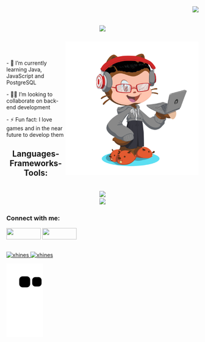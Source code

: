<img align="right" src="https://visitor-badge.laobi.icu/badge?page_id=salesp07.salesp07"/>

<h1 align="center"> 
  <a href="https://git.io/typing-svg">
    <img src="https://readme-typing-svg.herokuapp.com/?font=Righteous&size=35&center=true&vCenter=true&width=500&height=70&duration=4000&lines=Hi+There!+👋;+I'm+Robin+Chang!;" />
  </a>
</h1>

<div>
<img align="right" width="350" height="350" src="https://github.com/xhines/MyOctocat/blob/main/My_Octocat.png"/>
<br>
<br>
<p>- 🌱 I’m currently learning Java, JavaScript and PostgreSQL</p>
<p>- 🤲🏻 I’m looking to collaborate on back-end development</p>
<p>- ⚡ Fun fact: I love games and in the near future to develop them</p>
</div>
  
<h2 align="center"> Languages-Frameworks-Tools: </h2>
<br>
<div align="center">
  <a href="https://skillicons.dev">
    <img src="https://skillicons.dev/icons?i=github, csharp, java, javascript" /><br>
    <img src="https://skillicons.dev/icons?i=bootstrap, mysql, sqlserver, html, css, vscode, figma, intellij" />
  </a>
</div>
 
<div>
  <h3> Connect with me: </h3>
  <a href = "mailto:charobin@gmail.com"> <img src="https://img.shields.io/badge/-Gmail-%23333?style=flat-square&logo=gmail&logoColor=white" target="_blank" height="30" width="90" ></a>
  <a href = "https://www.linkedin.com/in/robin-chang01/"> <img src="https://img.shields.io/badge/-LinkedIn-%230077B5?style=flat-square&logo=linkedin&logoColor=white" target="_blank" height="30" width="90" ></a> 
</div>
  
##

<div>
  <a href="https://github.com/xhines">
  <img height="163em" src="https://github-readme-stats.vercel.app/api/?username=xhines&show_icons=true&theme=react&include_all_commits=true&count_private=true" alt="xhines"/>
  <img height="163em" src="https://github-readme-stats.vercel.app/api/top-langs/?username=xhines&layout=compact&langs_count=7&theme=react" alt="xhines"/>
</div>
  
![Snake animation](https://github.com/xhines/xhines/blob/output/github-contribution-grid-snake.svg) 

